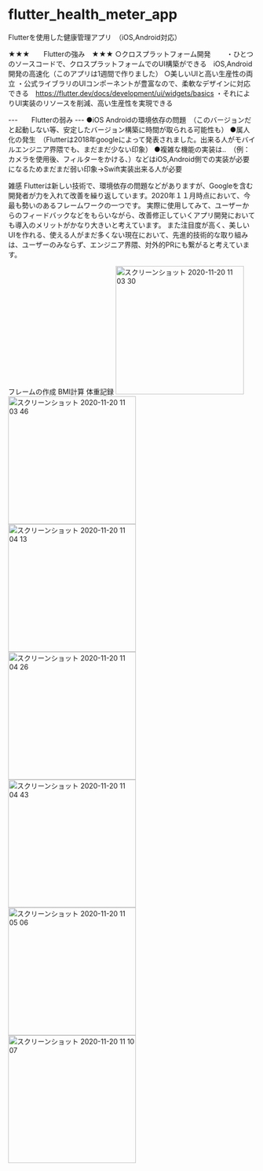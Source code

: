 # flutter_health_meter_app

Flutterを使用した健康管理アプリ　（iOS,Android対応）

★★★　　Flutterの強み　★★★
○クロスプラットフォーム開発　　
・ひとつのソースコードで、クロスプラットフォームでのUI構築ができる　iOS,Android開発の高速化（このアプリは1週間で作りました）
○美しいUIと高い生産性の両立
・公式ライブラリのUIコンポーネントが豊富なので、柔軟なデザインに対応できる　https://flutter.dev/docs/development/ui/widgets/basics
・それによりUI実装のリソースを削減、高い生産性を実現できる

---　　Flutterの弱み  ---
●iOS Androidの環境依存の問題　（このバージョンだと起動しない等、安定したバージョン構築に時間が取られる可能性も）
●属人化の発生　（Flutterは2018年googleによって発表されました。出来る人がモバイルエンジニア界隈でも、まだまだ少ない印象）
●複雑な機能の実装は..　（例：カメラを使用後、フィルターをかける、）などはiOS,Android側での実装が必要になるためまだまだ弱い印象->Swift実装出来る人が必要

雑感
Flutterは新しい技術で、環境依存の問題などがありますが、Googleを含む開発者が力を入れて改善を繰り返しています。2020年１１月時点において、今最も勢いのあるフレームワークの一つです。
実際に使用してみて、ユーザーからのフィードバックなどをもらいながら、改善修正していくアプリ開発においても導入のメリットがかなり大きいと考えています。
また注目度が高く、美しいUIを作れる、使える人がまだ多くない現在において、先進的技術的な取り組みは、ユーザーのみならず、エンジニア界隈、対外的PRにも繋がると考えています。

フレームの作成
BMI計算
体重記録
<img width="261" alt="スクリーンショット 2020-11-20 11 03 30" src="https://user-images.githubusercontent.com/51296886/99749063-1cadcf00-2b21-11eb-8afc-a2cb57f6fc87.png"><img width="260" alt="スクリーンショット 2020-11-20 11 03 46" src="https://user-images.githubusercontent.com/51296886/99749072-20d9ec80-2b21-11eb-9dea-86acc9f63d2e.png"><img width="260" alt="スクリーンショット 2020-11-20 11 04 13" src="https://user-images.githubusercontent.com/51296886/99749090-29cabe00-2b21-11eb-8580-e28e1258c9d1.png"><img width="260" alt="スクリーンショット 2020-11-20 11 04 26" src="https://user-images.githubusercontent.com/51296886/99749117-36e7ad00-2b21-11eb-8049-01b3317b9316.png"><img width="260" alt="スクリーンショット 2020-11-20 11 04 43" src="https://user-images.githubusercontent.com/51296886/99749202-5bdc2000-2b21-11eb-8117-e1b1f81aa5dd.png"><img width="260" alt="スクリーンショット 2020-11-20 11 05 06" src="https://user-images.githubusercontent.com/51296886/99749218-61d20100-2b21-11eb-902c-54384daa8171.png"><img width="260" alt="スクリーンショット 2020-11-20 11 10 07" src="https://user-images.githubusercontent.com/51296886/99749232-6a2a3c00-2b21-11eb-9812-ab675131c9f4.png">


